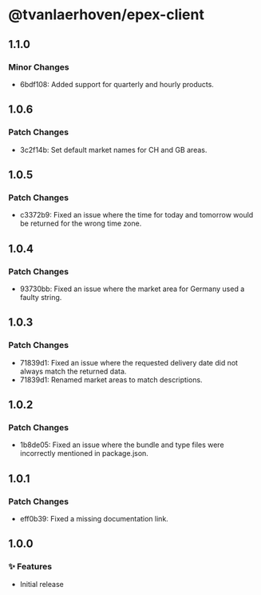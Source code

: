 # @tvanlaerhoven/epex-client

## 1.1.0

### Minor Changes

- 6bdf108: Added support for quarterly and hourly products.

## 1.0.6

### Patch Changes

- 3c2f14b: Set default market names for CH and GB areas.

## 1.0.5

### Patch Changes

- c3372b9: Fixed an issue where the time for today and tomorrow would be returned for the wrong time zone.

## 1.0.4

### Patch Changes

- 93730bb: Fixed an issue where the market area for Germany used a faulty string.

## 1.0.3

### Patch Changes

- 71839d1: Fixed an issue where the requested delivery date did not always match the returned data.
- 71839d1: Renamed market areas to match descriptions.

## 1.0.2

### Patch Changes

- 1b8de05: Fixed an issue where the bundle and type files were incorrectly mentioned in package.json.

## 1.0.1

### Patch Changes

- eff0b39: Fixed a missing documentation link.

## 1.0.0

### ✨ Features

- Initial release
